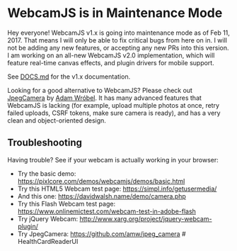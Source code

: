 # WebcamJS is in Maintenance Mode

Hey everyone!  WebcamJS v1.x is going into maintenance mode as of Feb 11, 2017.  That means I will only be able to fix critical bugs from here on in.  I will not be adding any new features, or accepting any new PRs into this version.  I am working on an all-new WebcamJS v2.0 implementation, which will feature real-time canvas effects, and plugin drivers for mobile support.

See [DOCS.md](https://github.com/jhuckaby/webcamjs/blob/master/DOCS.md) for the v1.x documentation.

Looking for a good alternative to WebcamJS?  Please check out [JpegCamera](https://github.com/amw/jpeg_camera) by [Adam Wróbel](https://github.com/amw).  It has many advanced features that WebcamJS is lacking (for example, upload multiple photos at once, retry failed uploads, CSRF tokens, make sure camera is ready), and has a very clean and object-oriented design.

## Troubleshooting

Having trouble?  See if your webcam is actually working in your browser:

- Try the basic demo: https://pixlcore.com/demos/webcamjs/demos/basic.html
- Try this HTML5 Webcam test page: https://simpl.info/getusermedia/
- And this one: https://davidwalsh.name/demo/camera.php
- Try this Flash Webcam test page: https://www.onlinemictest.com/webcam-test-in-adobe-flash
- Try jQuery Webcam: http://www.xarg.org/project/jquery-webcam-plugin/
- Try JpegCamera: https://github.com/amw/jpeg_camera
#   H e a l t h C a r d R e a d e r U I  
 